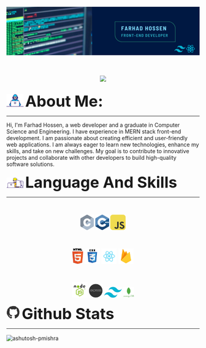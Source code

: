 ![Header](https://github.com/Farhad2590/Farhad2590/blob/main/Github_banner.png "Header")
<h1 align="center">
    <img src="https://readme-typing-svg.herokuapp.com/?font=Righteous&size=35&center=true&vCenter=true&width=500&height=70&duration=4000&lines=Hi+There!+👋;+Wellcome+to+my+github;" />
</h1>
<p>
  <img src="/Developer.gif" width="45" />
  <strong style="font-size: 40px;">About Me:</strong>
</p>
<hr>
<p>Hi, I'm Farhad Hossen, a web developer and a graduate in Computer Science and Engineering. I have experience in MERN stack front-end development. I am passionate about creating efficient and user-friendly web applications. I am always eager to learn new technologies, enhance my skills, and take on new challenges. My goal is to contribute to innovative projects and collaborate with other developers to build high-quality software solutions.</p>

<p>
  <img src="/Designer.gif" width="45" />
  <strong style="font-size: 40px;">Language And Skills</strong>
</p>
<hr>
<br>
<p align="center">
  <code><img title="C" height="40" src="c.svg"></code>
  <code><img title="C++" height="40" src="cpp.svg"></code>
  <code><img title="Javascript" height="40" src="JavaScript.png"></code>
</p>
<br>
<p align="center">
  <code><img title="Html" height="40" src="html5.svg"></code>
  <code><img title="Css" height="40" src="css.svg"></code>
  <code><img title="React" height="40" src="React.png"></code>
  <code><img title="Firebase" height="40" src="Firebase.png"></code>
</p>
<br>
<p align="center">
  <code><img title="Node" height="40" src="Node.png"></code>
  <code><img title="Express" height="36" src="Express.png"></code>
  <code><img title="Tailwind" height="28" src="Tailwind.png"></code>
    <code><img title="Mongodb" height="28" src="mongodb.png"></code>
</p>
<p>
  <img src="/Guithub.gif" width="36" />
  <strong style="font-size: 40px;">Github Stats</strong>
</p>
<hr>
<p><img align="center" src="https://github-readme-streak-stats.herokuapp.com/?user=ashutosh-pmishra&" alt="ashutosh-pmishra" /></p>

